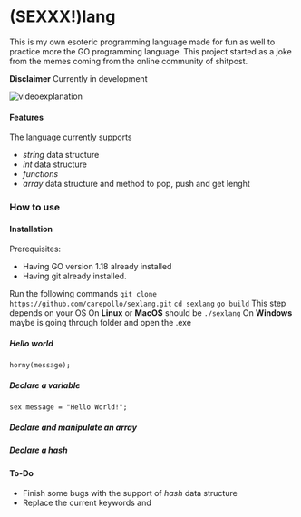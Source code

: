 # (SEXXX!)lang

This is my own esoteric programming language made for fun as well to practice more the GO programming language. This project started as a joke from the memes coming from the online community of shitpost.

**Disclaimer** Currently in development

![videoexplanation](https://youtu.be/GHxFr_oDSTI)

#### Features
The language currently supports
- _string_ data structure
- _int_ data structure
- _functions_
- _array_ data structure and method to pop, push and get lenght


### How to use

#### Installation

Prerequisites:
- Having GO version 1.18 already installed
- Having git already installed.

Run the following commands
`git clone https://github.com/carepollo/sexlang.git`
`cd sexlang`
`go build`
This step depends on your OS
On **Linux** or **MacOS** should be 
`./sexlang`
On **Windows** maybe is going through folder and open the .exe

##### Hello world
```
horny(message);
```

##### Declare a variable
```
sex message = "Hello World!";
```

##### Declare and manipulate an array

##### Declare a hash


#### To-Do

- Finish some bugs with the support of _hash_ data structure
- Replace the current keywords and 